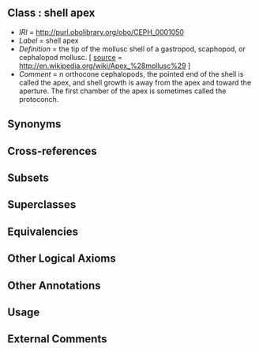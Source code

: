 
## Class : shell apex

 * *IRI* = http://purl.obolibrary.org/obo/CEPH_0001050
 * *Label* = shell apex
 * *Definition* = the tip of the mollusc shell of a gastropod, scaphopod, or cephalopod mollusc. [ [source](../../ce/source.md) = http://en.wikipedia.org/wiki/Apex_%28mollusc%29 ]
 * *Comment* = n orthocone cephalopods, the pointed end of the shell is called the apex, and shell growth is away from the apex and toward the aperture. The first chamber of the apex is sometimes called the protoconch.

## Synonyms


## Cross-references


## Subsets


## Superclasses


## Equivalencies


## Other Logical Axioms


## Other Annotations


## Usage


## External Comments

